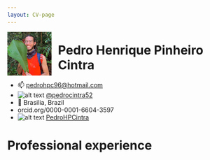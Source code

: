 ```yaml
---
layout: CV-page
---
```


<!-- Please don't remove this: Grab your social icons from https://github.com/carlsednaoui/gitsocial -->

<!-- display the social media buttons in your README -->


<!-- links to social media icons -->
<!-- no need to change these -->

<!-- icons with padding -->

[1.1]: http://i.imgur.com/tXSoThF.png (twitter icon with padding)
[2.1]: http://i.imgur.com/P3YfQoD.png (facebook icon with padding)
[3.1]: http://i.imgur.com/yCsTjba.png (google plus icon with padding)
[4.1]: http://i.imgur.com/YckIOms.png (tumblr icon with padding)
[5.1]: http://i.imgur.com/1AGmwO3.png (dribbble icon with padding)
[6.1]: http://i.imgur.com/0o48UoR.png (github icon with padding)

<img style="float: left; width: 20%; margin-right: 15px;" src="/assets/img/Me_folha_crop.png">

<!-- ![image](/assets/img/Me_folha_crop.png){: style="float: left"; margin-right: 10em; height="25%" width="25%"} -->

# Pedro Henrique Pinheiro Cintra

- :mailbox: pedrohpc96@hotmail.com
- ![alt text][1.1] [@pedrocintra52](https://twitter.com/pedrocintra52)
- :round_pushpin: Brasilia, Brazil
- orcid.org/0000-0001-6604-3597
- ![alt text][6.1] [PedroHPCintra](https://github.com/PedroHPCintra)

# Professional experience